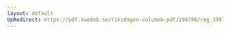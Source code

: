 ```yaml
---
layout: default
UpRedirect: https://pdf.swedeb.se/riksdagen-volumeG-pdf/199798/reg_199798/reg_199798_0205.pdf
---
```

